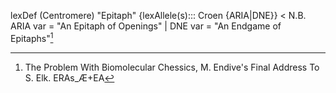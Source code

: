 

lexDef (Centromere) "Epitaph" {lexAllele(s)::: Croen {ARIA|DNE}} < N.B. ARIA var = "An Epitaph of Openings" | DNE var = "An Endgame of Epitaphs"[^EpitaphCroen]

[^EpitaphCroen]: The Problem With Biomolecular Chessics, M. Endive's Final Address To S. Elk. ERAs_Æ+EA
